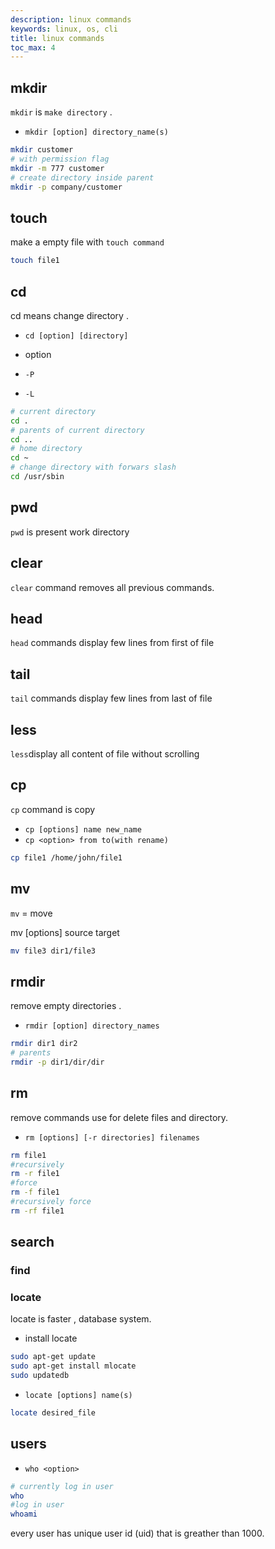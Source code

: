 ```yaml
---
description: linux commands
keywords: linux, os, cli
title: linux commands
toc_max: 4
---
```


## mkdir

`mkdir` is `make directory` .

* `mkdir [option] directory_name(s)`

```bash
mkdir customer
# with permission flag
mkdir -m 777 customer
# create directory inside parent
mkdir -p company/customer
```

## touch

make a empty file with `touch command`

```bash
touch file1
```

## cd

cd means change directory  .

* `cd [option] [directory]`

* option
 * `-P`
 * `-L`

```bash
# current directory
cd .
# parents of current directory
cd ..
# home directory
cd ~
# change directory with forwars slash
cd /usr/sbin
```

## pwd

`pwd` is present work directory

## clear

`clear` command removes all previous commands.

## head

`head` commands display few lines from first of file

## tail

`tail` commands display few lines from last of file

## less

`less`display all content of file without scrolling

## cp

`cp` command is copy

* `cp [options] name new_name`
* `cp <option> from to(with rename)`

```bash
cp file1 /home/john/file1
```

## mv

`mv` = move

mv [options] source target

```bash
mv file3 dir1/file3
```
## rmdir

remove empty directories .

* `rmdir [option] directory_names`

```bash
rmdir dir1 dir2
# parents
rmdir -p dir1/dir/dir
```

## rm

remove commands use for delete files and directory.

* `rm [options] [-r directories] filenames`

```bash
rm file1
#recursively
rm -r file1
#force
rm -f file1
#recursively force
rm -rf file1
```

## search

### find


### locate

locate is faster , database system.

* install locate

```bash
sudo apt-get update
sudo apt-get install mlocate
sudo updatedb
```

* `locate [options] name(s)`

```bash
locate desired_file
```

## users

* `who <option>`

```bash
# currently log in user
who
#log in user
whoami
```

every user has unique user id (uid) that is greather than 1000.
